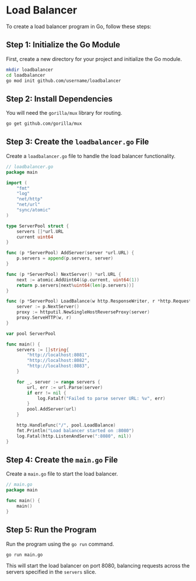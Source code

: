 # Load Balancer

To create a load balancer program in Go, follow these steps:

## Step 1: Initialize the Go Module

First, create a new directory for your project and initialize the Go module.

```sh
mkdir loadbalancer
cd loadbalancer
go mod init github.com/username/loadbalancer
```

## Step 2: Install Dependencies

You will need the `gorilla/mux` library for routing.

```sh
go get github.com/gorilla/mux
```

## Step 3: Create the `loadbalancer.go` File

Create a `loadbalancer.go` file to handle the load balancer functionality.

```go
// loadbalancer.go
package main

import (
    "fmt"
    "log"
    "net/http"
    "net/url"
    "sync/atomic"
)

type ServerPool struct {
    servers []*url.URL
    current uint64
}

func (p *ServerPool) AddServer(server *url.URL) {
    p.servers = append(p.servers, server)
}

func (p *ServerPool) NextServer() *url.URL {
    next := atomic.AddUint64(&p.current, uint64(1))
    return p.servers[next%uint64(len(p.servers))]
}

func (p *ServerPool) LoadBalance(w http.ResponseWriter, r *http.Request) {
    server := p.NextServer()
    proxy := httputil.NewSingleHostReverseProxy(server)
    proxy.ServeHTTP(w, r)
}

var pool ServerPool

func main() {
    servers := []string{
        "http://localhost:8081",
        "http://localhost:8082",
        "http://localhost:8083",
    }

    for _, server := range servers {
        url, err := url.Parse(server)
        if err != nil {
            log.Fatalf("Failed to parse server URL: %v", err)
        }
        pool.AddServer(url)
    }

    http.HandleFunc("/", pool.LoadBalance)
    fmt.Println("Load balancer started on :8080")
    log.Fatal(http.ListenAndServe(":8080", nil))
}
```

## Step 4: Create the `main.go` File

Create a `main.go` file to start the load balancer.

```go
// main.go
package main

func main() {
    main()
}
```

## Step 5: Run the Program

Run the program using the `go run` command.

```sh
go run main.go
```

This will start the load balancer on port 8080, balancing requests across the servers specified in the `servers` slice.